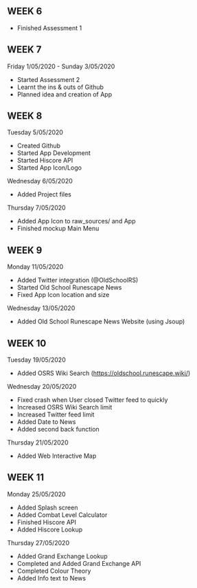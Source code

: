 ## WEEK 6
- Finished Assessment 1

## WEEK 7

Friday 1/05/2020 - Sunday 3/05/2020
- Started Assessment 2
- Learnt the ins & outs of Github
- Planned idea and creation of App

## WEEK 8

Tuesday 5/05/2020
- Created Github
- Started App Development
- Started Hiscore API
- Started App Icon/Logo

Wednesday 6/05/2020
- Added Project files


Thursday 7/05/2020
- Added App Icon to raw_sources/ and App
- Finished mockup Main Menu


## WEEK 9

Monday 11/05/2020
- Added Twitter integration (@OldSchoolRS)
- Started Old School Runescape News
- Fixed App Icon location and size

Wednesday 13/05/2020
- Added Old School Runescape News Website (using Jsoup)


## WEEK 10

Tuesday 19/05/2020
- Added OSRS Wiki Search (https://oldschool.runescape.wiki/)

Wednesday 20/05/2020
- Fixed crash when User closed Twitter feed to quickly
- Increased OSRS Wiki Search limit
- Increased Twitter feed limit
- Added Date to News
- Added second back function

Thursday 21/05/2020
- Added Web Interactive Map


## WEEK 11

Monday 25/05/2020
- Added Splash screen
- Added Combat Level Calculator
- Finished Hiscore API
- Added Hiscore Lookup

Thursday 27/05/2020
- Added Grand Exchange Lookup
- Completed and Added Grand Exchange API
- Completed Colour Theory
- Added Info text to News




